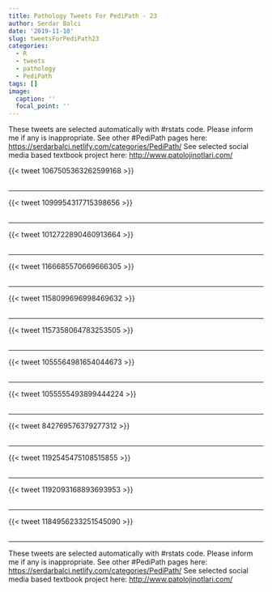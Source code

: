 ```yaml
---
title: Pathology Tweets For PediPath - 23
author: Serdar Balci
date: '2019-11-10'
slug: tweetsForPediPath23
categories:
  - R
  - tweets
  - pathology
  - PediPath
tags: []
image:
  caption: ''
  focal_point: ''
---
```



These tweets are selected automatically with #rstats code. Please inform me if any is inappropriate.
See other #PediPath pages here: https://serdarbalci.netlify.com/categories/PediPath/ 
See selected social media based textbook project here: http://www.patolojinotlari.com/

{{< tweet 1067505363262599168 >}}
<br>
<br>
<hr>
{{< tweet 1099954317715398656 >}}
<br>
<br>
<hr>
{{< tweet 1012722890460913664 >}}
<br>
<br>
<hr>
{{< tweet 1166685570669666305 >}}
<br>
<br>
<hr>
{{< tweet 1158099696998469632 >}}
<br>
<br>
<hr>
{{< tweet 1157358064783253505 >}}
<br>
<br>
<hr>
{{< tweet 1055564981654044673 >}}
<br>
<br>
<hr>
{{< tweet 1055555493899444224 >}}
<br>
<br>
<hr>
{{< tweet 842769576379277312 >}}
<br>
<br>
<hr>
{{< tweet 1192545475108515855 >}}
<br>
<br>
<hr>
{{< tweet 1192093168893693953 >}}
<br>
<br>
<hr>
{{< tweet 1184956233251545090 >}}
<br>
<br>
<hr>


These tweets are selected automatically with #rstats code. Please inform me if any is inappropriate.
See other #PediPath pages here: https://serdarbalci.netlify.com/categories/PediPath/ 
See selected social media based textbook project here: http://www.patolojinotlari.com/

